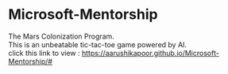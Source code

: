 # Microsoft-Mentorship
The Mars Colonization Program.<br>
This is an unbeatable tic-tac-toe game powered by AI.<br>
click this link to view : https://aarushikapoor.github.io/Microsoft-Mentorship/#
